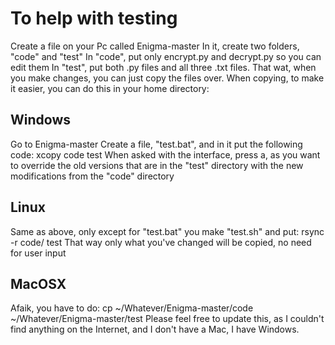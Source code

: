 # To help with testing

Create a file on your Pc called Enigma-master
In it, create two folders, "code" and "test"
In "code", put only encrypt.py and decrypt.py so you can edit them
In "test", put both .py files and all three .txt files.
That wat, when you make changes, you can just copy the files over.
When copying, to make it easier, you can do this in your home directory:

## Windows

Go to Enigma-master
Create a file, "test.bat", and in it put the following code:
 xcopy code test
When asked with the interface, press a, as you want to override the old versions that are in the "test" directory with the new modifications from the "code" directory

## Linux

Same as above, only except for "test.bat" you make "test.sh" and put:
 rsync -r code/ test
That way only what you've changed will be copied, no need for user input

## MacOSX

Afaik, you have to do:
 cp ~/Whatever/Enigma-master/code ~/Whatever/Enigma-master/test
Please feel free to update this, as I couldn't find anything on the Internet, and I don't have a Mac, I have Windows.